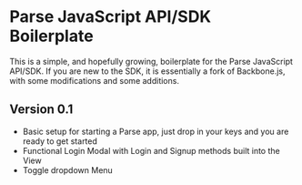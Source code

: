 # Parse JavaScript API/SDK Boilerplate
This is a simple, and hopefully growing, boilerplate for the Parse JavaScript API/SDK. If you are new to the SDK, it is essentially a fork of Backbone.js, with some modifications and some additions.

## Version 0.1
- Basic setup for starting a Parse app, just drop in your keys and you are ready to get started
- Functional Login Modal with Login and Signup methods built into the View
- Toggle dropdown Menu